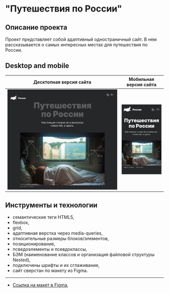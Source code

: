 # "Путешествия по России"

## Описание проекта
Проект представляет собой адаптивный одностраничный сайт. В нем рассказывается о самых интересных местах для путешествия по России.

## Desktop and mobile
| Десктопная версия сайта | Мобильная версия сайта |
|-------------|-------------|
|![Скриншот desktop версии сайта ](./images/screen-site-desktop.png)|![Скриншот мобильной версии сайта](./images/screen-site-mobile.png)|

## Инструменты и технологии
* семантические теги HTML5,
* flexbox,
* grid,
* адаптивная верстка через media-queries,
* относительные размеры блоков/элементов,
* позиционирование,
* псведоэлементы и псевдоклассы,
* БЭМ (наименование классов и организация файловой структуры Nested),
* подключены шрифты и их сглаживание,
* сайт сверстан по макету из Figma.

-----------

* [Ссылка на макет в Figma](https://www.figma.com/file/BCeFNwsVdQUpqMfWJEGlw7/Sprint-3_-Russia-_-desktop-%2B-mobile-(Copy)?type=design&node-id=28503%3A0&mode=design&t=U3Rf4BE0mwJs8iMr-1),

